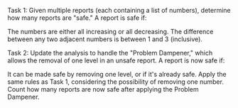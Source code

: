 Task 1:
Given multiple reports (each containing a list of numbers), determine how many reports are "safe." A report is safe if:

The numbers are either all increasing or all decreasing.
The difference between any two adjacent numbers is between 1 and 3 (inclusive).

Task 2:
Update the analysis to handle the "Problem Dampener," which allows the removal of one level in an unsafe report. A report is now safe if:

It can be made safe by removing one level, or if it's already safe.
Apply the same rules as Task 1, considering the possibility of removing one number.
Count how many reports are now safe after applying the Problem Dampener.